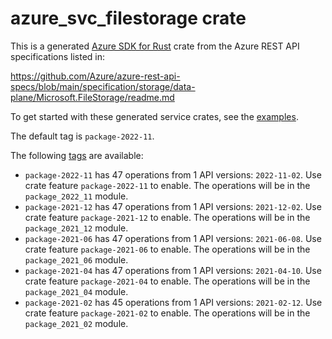 # azure_svc_filestorage crate

This is a generated [Azure SDK for Rust](https://github.com/Azure/azure-sdk-for-rust) crate from the Azure REST API specifications listed in:

https://github.com/Azure/azure-rest-api-specs/blob/main/specification/storage/data-plane/Microsoft.FileStorage/readme.md

To get started with these generated service crates, see the [examples](https://github.com/Azure/azure-sdk-for-rust/blob/main/services/README.md#examples).

The default tag is `package-2022-11`.

The following [tags](https://github.com/Azure/azure-sdk-for-rust/blob/main/services/tags.md) are available:

- `package-2022-11` has 47 operations from 1 API versions: `2022-11-02`. Use crate feature `package-2022-11` to enable. The operations will be in the `package_2022_11` module.
- `package-2021-12` has 47 operations from 1 API versions: `2021-12-02`. Use crate feature `package-2021-12` to enable. The operations will be in the `package_2021_12` module.
- `package-2021-06` has 47 operations from 1 API versions: `2021-06-08`. Use crate feature `package-2021-06` to enable. The operations will be in the `package_2021_06` module.
- `package-2021-04` has 47 operations from 1 API versions: `2021-04-10`. Use crate feature `package-2021-04` to enable. The operations will be in the `package_2021_04` module.
- `package-2021-02` has 45 operations from 1 API versions: `2021-02-12`. Use crate feature `package-2021-02` to enable. The operations will be in the `package_2021_02` module.
